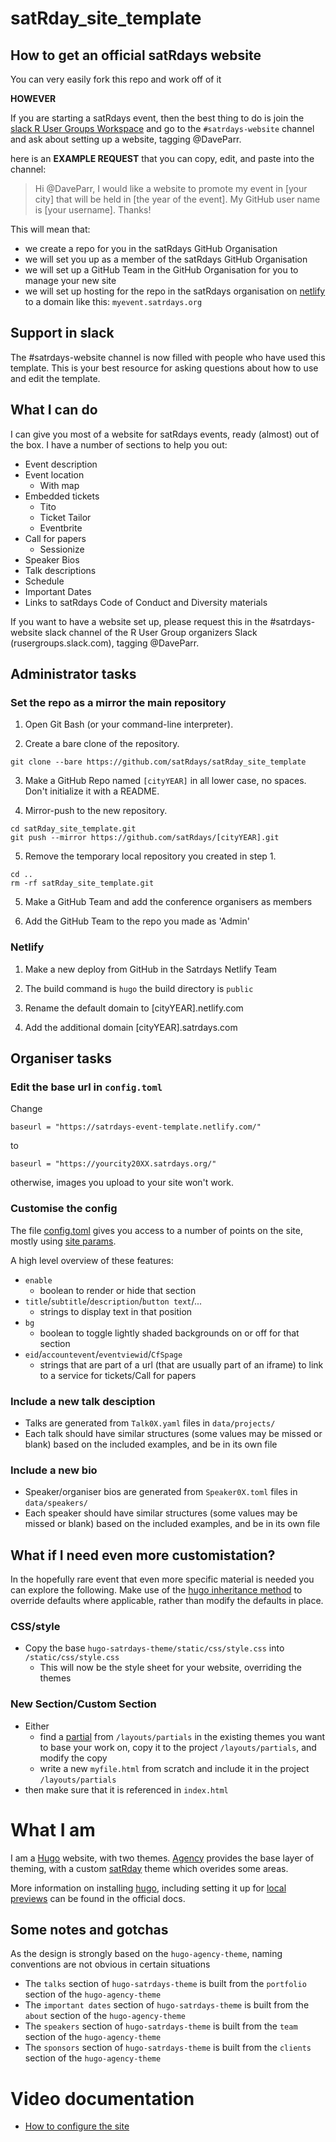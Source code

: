 # satRday_site_template

## How to get an official satRdays website

You can very easily fork this repo and work off of it

__HOWEVER__

If you are starting a satRdays event, then the best thing to do is join the [slack R User Groups Workspace](https://join.slack.com/t/rusergroups/shared_invite/enQtMjEyNDA3MzcyMjczLTE3NWEzNjQ3MjZiMWM0OGE2ZWFiZDliNTY4NTJjYWY1NGNjMmNlNDUzNzkzOTZmMDBjYjRiZjFhNjk4MDY0ZGY) and go to the `#satrdays-website` channel and ask about setting up a website, tagging @DaveParr.

here is an __EXAMPLE REQUEST__ that you can copy, edit, and paste into the channel:

> Hi @DaveParr, I would like a website to promote my event in [your city] that will be held in [the year of the event]. My GitHub user name is [your username]. Thanks!

This will mean that:

* we create a repo for you in the satRdays GitHub Organisation
* we will set you up as a member of the satRdays GitHub Organisation
* we will set up a GitHub Team in the GitHub Organisation for you to manage your new site
* we will set up hosting for the repo in the satRdays organisation on [netlify](https://www.netlify.com/) to a domain like this: `myevent.satrdays.org`

## Support in slack

The #satrdays-website channel is now filled with people who have used this template. This is your best resource for asking questions about how to use and edit the template.

## What I can do

I can give you most of a website for satRdays events, ready (almost) out of the box. I have a number of sections to help you out:
* Event description
* Event location
  + With map
* Embedded tickets
  + Tito
  + Ticket Tailor
  + Eventbrite
* Call for papers
  + Sessionize
* Speaker Bios
* Talk descriptions
* Schedule
* Important Dates
* Links to satRdays Code of Conduct and Diversity materials

If you want to have a website set up, please request this in the #satrdays-website slack channel of the R User Group organizers Slack (rusergroups.slack.com), tagging @DaveParr.

## Administrator tasks

### Set the repo as a mirror the main repository

1. Open Git Bash (or your command-line interpreter).

2. Create a bare clone of the repository.

  ```
  git clone --bare https://github.com/satRdays/satRday_site_template
  ```

3. Make a GitHub Repo named `[cityYEAR]` in all lower case, no spaces. Don't initialize it with a README.

4. Mirror-push to the new repository.

```
cd satRday_site_template.git
git push --mirror https://github.com/satRdays/[cityYEAR].git
```

5. Remove the temporary local repository you created in step 1.

```
cd ..
rm -rf satRday_site_template.git
```

5. Make a GitHub Team and add the conference organisers as members

6. Add the GitHub Team to the repo you made as 'Admin'

### Netlify

1. Make a new deploy from GitHub in the Satrdays Netlify Team

2. The build command is `hugo` the build directory is `public`

2. Rename the default domain to [cityYEAR].netlify.com

3. Add the additional domain [cityYEAR].satrdays.com

## Organiser tasks
### Edit the base url in `config.toml`
Change 
```
baseurl = "https://satrdays-event-template.netlify.com/"
```
to
```
baseurl = "https://yourcity20XX.satrdays.org/"
```
otherwise, images you upload to your site won't work.

### Customise the config
The file [config.toml](https://github.com/satRdays/satRday_site_template/blob/master/config.toml) gives you access to a number of points on the site, mostly using [site params](https://gohugo.io/variables/site/#the-site-params-variable).

A high level overview of these features:
* `enable` 
  + boolean to render or hide that section
* `title`/`subtitle`/`description`/`button text`/...
  + strings to display text in that position
* `bg`
  + boolean to toggle lightly shaded backgrounds on or off for that section
* `eid`/`accountevent`/`eventviewid`/`CfSpage`
  + strings that are part of a url (that are usually part of an iframe) to link to a service for tickets/Call for papers

### Include a new talk desciption
* Talks are generated from `Talk0X.yaml` files in `data/projects/`
* Each talk should have similar structures (some values may be missed or blank) based on the included examples, and be in its own file

### Include a new bio
* Speaker/organiser bios are generated from `Speaker0X.toml` files in `data/speakers/`
* Each speaker should have similar structures (some values may be missed or blank) based on the included examples, and be in its own file

## What if I need even more customistation?
In the hopefully rare event that even more specific material is needed you can explore the following. Make use of the [hugo inheritance method](https://gohugo.io/templates/lookup-order/#hugo-layouts-lookup-rules-with-theme) to override defaults where applicable, rather than modify the defaults in place.

### CSS/style
* Copy the base `hugo-satrdays-theme/static/css/style.css` into `/static/css/style.css`
  + This will now be the style sheet for your website, overriding the themes
  
### New Section/Custom Section
* Either 
  + find a [partial](https://gohugo.io/templates/partials/) from `/layouts/partials` in the existing themes you want to base your work on, copy it to the project `/layouts/partials`, and modify the copy
  + write a new `myfile.html` from scratch and include it in the project `/layouts/partials`
* then make sure that it is referenced in `index.html`

# What I am
I am a [Hugo](//gohugo.io) website, with two themes. [Agency](https://github.com/digitalcraftsman/hugo-agency-theme) provides the base layer of theming, with a custom [satRday](https://github.com/satRdays/hugo-satrdays-theme) theme which overides some areas.

More information on installing [hugo](https://gohugo.io/getting-started/installing/), including setting it up for [local previews](https://gohugo.io/getting-started/usage/) can be found in the official docs.

## Some notes and gotchas
As the design is strongly based on the `hugo-agency-theme`, naming conventions are not obvious in certain situations
* The `talks` section of `hugo-satrdays-theme` is built from the `portfolio` section of the `hugo-agency-theme`
* The `important dates` section of `hugo-satrdays-theme` is built from the `about` section of the `hugo-agency-theme`
* The `speakers` section of `hugo-satrdays-theme` is built from the `team` section of the `hugo-agency-theme`
* The `sponsors` section of `hugo-satrdays-theme` is built from the `clients` section of the `hugo-agency-theme`

# Video documentation
- [How to configure the site](https://youtu.be/3b7y_wan_d8)
